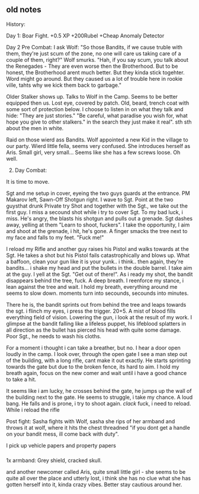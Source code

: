 


## old notes
History:

Day 1: Boar Fight.
+0.5 XP +200Rubel +Cheap Anomaly Detector

Day 2 Pre Combat: 
I ask Wolf: "So those Bandits, if we cause truble with them, they're just scum of the zone, no one will care us taking care of a couple of them, right?"
Wolf smurks. "Hah, if you say scum, you talk about the Renegades - They are even worse then the Brotherhood. But to be honest, the Brotherhood arent much better. But they kinda stick togehter. Word might go around. But they caused us a lot of trouble here in rookie ville, tahts why we kick them back to garbage."

Older Stalker shows up. Talks to Wolf in the Camp. Seems to be better equipped then us. Lost eye, covered by patch. 
Old, beard, trench coat with some sort of protection below.
I choose to listen in on what they talk and hide: 
"They are just stories." "Be careful, what paradise you wish for, what hope you give to other stalkers." in the search they just make it real". 
sth sth about the men in white.

Raid on those wierd ass Bandits.
Wolf appointed a new Kid in the village to our party. Wierd little fella, seems very confused. She introduces herself as Aris. Small girl, very small... Seems like she has a few screws loose. Oh well.















2. Day Combat:

It is time to move.

Sgt and me setup in cover, eyeing the two guys guards at the entrance. PM Makarov left, Sawn-Off Shotgun right.
I wave to Sgt. Point at the two guysthat drunk Private try 
Shot and together with the Sgt., we take out the first guy.
I miss a secound shot while i try to cover Sgt. To my bad luck, i miss. He's angry, the blasts his shotgun and pulls out a grenade.
Sgt dashes away, yelling at them "Learn to shoot, fuckers".
I take the opportunity, I aim and shoot at the grenade, i hit, he's gone. A finger smacks the tree next to my face and falls to my feet. "Fuck me!"

I reload my Rifle and another guy raises his Pistol and walks towards at the Sgt. He takes a shot but his Pistol fails catastrophically and blows up. What a baffoon, clean your gun like it is your yunk.. i think.. then again, they're bandits... i shake my head and put the bullets in the double barrel.
I take aim at the guy. I yell at the Sgt. "Get out of there!". As i ready my shot, the bandit disappears behind the tree, fuck. A deep breath. I reenforce my stance, i lean against the tree and wait. I hold my breath, everything around me seems to slow down. 
moments turn into secounds, secounds into minutes.

There he is, the bandit sprints out from behind the tree and leaps towards the sgt. i flinch my eyes, i press the trigger. 20+5. 
A mist of blood fills everything field of vision. Lowering the gun, i look at the result of my work. I glimpse at the bandit falling like a lifeless puppet, his lifeblood splatters in all direction as the bullet has pierced his head with quite some damage. Poor Sgt., he needs to wash his cloths.

For a moment i thought i can take a breather, but no. I hear a door open loudly in the camp. I look over, through the open gate I see a man step out of the building, with a long rifle, cant make it out exactly. He starts sprinting towards the gate but due to the broken fence, its hard to aim. 
I hold my breath again, focus on the new comer and wait until i have a good chance to take a hit.

It seems like i am lucky, he crosses behind the gate, he jumps up the wall of the building next to the gate. He seems to struggle, i take my chance. A loud bang. He falls and is prone, i try to shoot again. *clack* fuck, i need to reload.
While i reload the rifle


Post fight:
Sasha fights with Wolf, sasha she rips of her armband and throws it at wolf, where it hits the chest threadned "if you dont get a handle on your bandit mess, ill come back with duty".

I pick up vehicle papers and property papers



###
1x armband: Grey shield, cracked skull.















and another newcomer called Aris, quite small little girl - she seems to be quite all over the place and utterly lost, i think she has no clue what she has gotten herself into it, kinda crazy vibes. Better stay cautious around her.